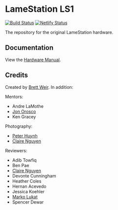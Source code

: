 # LameStation LS1

[![Build Status](https://github.com/lamestation/ls1/workflows/build/badge.svg)](https://github.com/lamestation/ls1/actions)
[![Netlify Status](https://api.netlify.com/api/v1/badges/022f1c0c-b589-4428-b1e6-41007dc1b1af/deploy-status)](https://app.netlify.com/sites/lamestation-ls1/deploys)

The repository for the original LameStation hardware.

## Documentation

View the [Hardware Manual](https://ls1.docs.lamestation.org/).

## Credits

Created by [Brett Weir](https://github.com/bweir). In addition:

Mentors:

- Andre LaMothe
- [Jon Orosco](https://github.com/moneypython)
- Ken Gracey

Photography:

- [Peter Huynh](https://www.facebook.com/PeterHuynhPhotography)
- [Claire Nguyen](https://github.com/simplydk)

Reviewers:

- Adib Towfiq
- Ben Pae
- [Claire Nguyen](https://github.com/simplydk)
- Devonte Cunningham
- Heather Coles
- Hernan Acevedo
- Jessica Koehler
- [Marko Lukat](https://github.com/konimaru)
- Spencer Dewar
